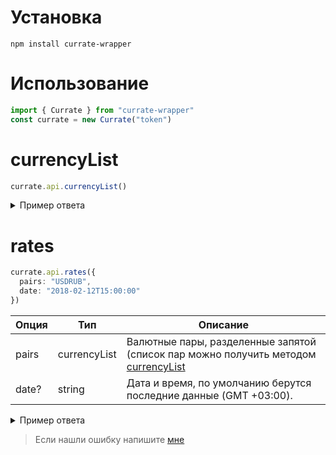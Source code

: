 # Установка

```console
npm install currate-wrapper
```

# Использование

```ts
import { Currate } from "currate-wrapper"
const currate = new Currate("token")
```

# currencyList

```ts
currate.api.currencyList()
```

<details markdown='1'><summary>Пример ответа</summary>

```ts
export type currencyList =
  | "BCHEUR"
  | "BCHGBP"
  | "BCHJPY"
  | "BCHRUB"
  | "BCHUSD"
  | "BCHXRP"
  | "BTCBCH"
  | "BTCEUR"
  | "BTCGBP"
  | "BTCJPY"
  | "BTCRUB"
  | "BTCUSD"
  | "BTCXRP"
  | "BTGUSD"
  | "BYNRUB"
  | "CADRUB"
  | "CHFRUB"
  | "CNYEUR"
  | "CNYRUB"
  | "CNYUSD"
  | "ETHEUR"
  | "ETHGBP"
  | "ETHJPY"
  | "ETHRUB"
  | "ETHUSD"
  | "EURAED"
  | "EURAMD"
  | "EURBGN"
  | "EURBYN"
  | "EURGBP"
  | "EURJPY"
  | "EURKZT"
  | "EURRUB"
  | "EURTRY"
  | "EURUSD"
  | "GBPAUD"
  | "GBPBYN"
  | "GBPJPY"
  | "GBPRUB"
  | "GELRUB"
  | "GELUSD"
  | "IDRUSD"
  | "JPYAMD"
  | "JPYAZN"
  | "JPYRUB"
  | "LKREUR"
  | "LKRRUB"
  | "LKRUSD"
  | "MDLEUR"
  | "MDLRUB"
  | "MDLUSD"
  | "MMKEUR"
  | "MMKRUB"
  | "MMKUSD"
  | "RSDEUR"
  | "RSDRUB"
  | "RSDUSD"
  | "RUBAED"
  | "RUBAMD"
  | "RUBAUD"
  | "RUBBGN"
  | "RUBKZT"
  | "RUBMYR"
  | "RUBNZD"
  | "RUBSGD"
  | "RUBTRY"
  | "RUBUAH"
  | "THBCNY"
  | "THBEUR"
  | "THBRUB"
  | "USDAED"
  | "USDAMD"
  | "USDAUD"
  | "USDBGN"
  | "USDBYN"
  | "USDCAD"
  | "USDGBP"
  | "USDILS"
  | "USDJPY"
  | "USDKGS"
  | "USDKZT"
  | "USDMYR"
  | "USDRUB"
  | "USDTHB"
  | "USDUAH"
  | "USDVND"
  | "XRPEUR"
  | "XRPGBP"
  | "XRPJPY"
  | "XRPRUB"
  | "XRPUSD"
  | "ZECUSD"
```

</details>

# rates

```ts
currate.api.rates({
  pairs: "USDRUB",
  date: "2018-02-12T15:00:00"
})
```

| Опция | Тип          | Описание                                                                                                      |
| ----- | ------------ | ------------------------------------------------------------------------------------------------------------- |
| pairs | currencyList | Валютные пары, разделенные запятой (список пар можно получить методом [currencyList](http://currate.ru/#list) |
| date? | string       | Дата и время, по умолчанию берутся последние данные (GMT +03:00).                                             |

<details markdown='1'><summary>Пример ответа</summary>

```ts
export type RatesResponse = {
  [props in currencyList]: string
}
```

</details>

> Если нашли ошибку напишите [мне](https://t.me/swedesjs)
